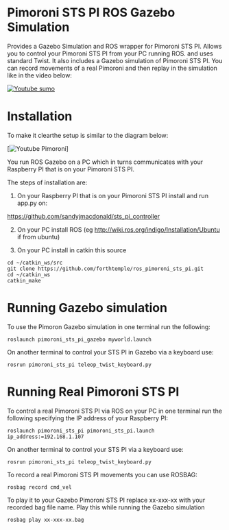 # Pimoroni STS PI ROS Gazebo Simulation

Provides a Gazebo Simulation and ROS wrapper for Pimoroni STS PI.  Allows you to control your Pimoroni STS PI from your PC running ROS. and uses standard Twist.  It also includes a Gazebo simulation of Pimoroni STS PI. You can record movements of a real Pimoroni and then replay in the simulation like in the video below:

[![Youtube sumo](http://forthtemple.com/pimoroni/pimoroniyoutube.jpg)](https://www.youtube.com/watch?v=zDb48-HvZDI) 



# Installation
To make it clearthe setup is similar to the diagram below:

[![Youtube Pimoroni](http://forthtemple.com/pimoroni/pimoronisetup250ii.jpg)]

You run ROS Gazebo on a PC which in turns communicates with your Raspberry PI that is on your Pimoroni STS PI.

The steps of installation are:

1. On your Raspberry PI that is on your Pimoroni STS PI install and run app.py on:

https://github.com/sandyjmacdonald/sts_pi_controller

2. On your PC install ROS (eg http://wiki.ros.org/indigo/Installation/Ubuntu if from ubuntu)

3. On your PC install in catkin this source
```
cd ~/catkin_ws/src
git clone https://github.com/forthtemple/ros_pimoroni_sts_pi.git
cd ~/catkin_ws
catkin_make 
```
# Running Gazebo simulation
To use the Pimoron Gazebo simulation in one terminal run the following:
```
roslaunch pimoroni_sts_pi_gazebo myworld.launch
```
On another terminal to control your STS PI in Gazebo via a keyboard use:
```
rosrun pimoroni_sts_pi teleop_twist_keyboard.py
```

# Running Real Pimoroni STS PI
To control a real Pimoroni STS PI via ROS on your PC in one terminal run the following specifying the IP address of your Raspberry PI:
```
roslaunch pimoroni_sts_pi pimoroni_sts_pi.launch ip_address:=192.168.1.107
```
On another terminal to control your STS PI via a keyboard use:
```
rosrun pimoroni_sts_pi teleop_twist_keyboard.py
```

To record a real Pimoroni STS PI movements you can use ROSBAG:
```
rosbag record cmd_vel
```
To play it to your Gazebo Pimoroni STS PI replace xx-xxx-xx with your recorded bag file name. Play this while running the Gazebo simulation
```
rosbag play xx-xxx-xx.bag
```
